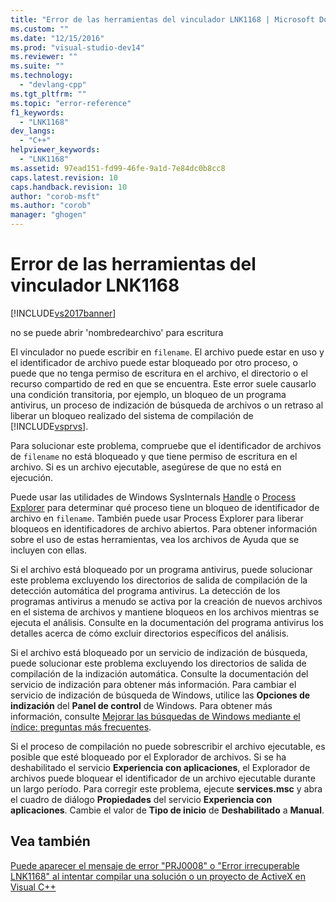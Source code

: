 ```yaml
---
title: "Error de las herramientas del vinculador LNK1168 | Microsoft Docs"
ms.custom: ""
ms.date: "12/15/2016"
ms.prod: "visual-studio-dev14"
ms.reviewer: ""
ms.suite: ""
ms.technology: 
  - "devlang-cpp"
ms.tgt_pltfrm: ""
ms.topic: "error-reference"
f1_keywords: 
  - "LNK1168"
dev_langs: 
  - "C++"
helpviewer_keywords: 
  - "LNK1168"
ms.assetid: 97ead151-fd99-46fe-9a1d-7e84dc0b8cc8
caps.latest.revision: 10
caps.handback.revision: 10
author: "corob-msft"
ms.author: "corob"
manager: "ghogen"
---
```

# Error de las herramientas del vinculador LNK1168
[!INCLUDE[vs2017banner](../../assembler/inline/includes/vs2017banner.md)]

no se puede abrir 'nombredearchivo' para escritura  
  
 El vinculador no puede escribir en `filename`.  El archivo puede estar en uso y el identificador de archivo puede estar bloqueado por otro proceso, o puede que no tenga permiso de escritura en el archivo, el directorio o el recurso compartido de red en que se encuentra.  Este error suele causarlo una condición transitoria, por ejemplo, un bloqueo de un programa antivirus, un proceso de indización de búsqueda de archivos o un retraso al liberar un bloqueo realizado del sistema de compilación de [!INCLUDE[vsprvs](../../assembler/masm/includes/vsprvs_md.md)].  
  
 Para solucionar este problema, compruebe que el identificador de archivos de `filename` no está bloqueado y que tiene permiso de escritura en el archivo.  Si es un archivo ejecutable, asegúrese de que no está en ejecución.  
  
 Puede usar las utilidades de Windows SysInternals [Handle](http://technet.microsoft.com/sysinternals/bb896655.aspx) o [Process Explorer](http://technet.microsoft.com/sysinternals/bb896653) para determinar qué proceso tiene un bloqueo de identificador de archivo en `filename`.  También puede usar Process Explorer para liberar bloqueos en identificadores de archivo abiertos.  Para obtener información sobre el uso de estas herramientas, vea los archivos de Ayuda que se incluyen con ellas.  
  
 Si el archivo está bloqueado por un programa antivirus, puede solucionar este problema excluyendo los directorios de salida de compilación de la detección automática del programa antivirus.  La detección de los programas antivirus a menudo se activa por la creación de nuevos archivos en el sistema de archivos y mantiene bloqueos en los archivos mientras se ejecuta el análisis.  Consulte en la documentación del programa antivirus los detalles acerca de cómo excluir directorios específicos del análisis.  
  
 Si el archivo está bloqueado por un servicio de indización de búsqueda, puede solucionar este problema excluyendo los directorios de salida de compilación de la indización automática.  Consulte la documentación del servicio de indización para obtener más información.  Para cambiar el servicio de indización de búsqueda de Windows, utilice las **Opciones de indización** del **Panel de control** de Windows.  Para obtener más información, consulte [Mejorar las búsquedas de Windows mediante el índice: preguntas más frecuentes](http://windows.microsoft.com/en-us/windows/improve-windows-searches-using-index-faq#1TC=windows-7).  
  
 Si el proceso de compilación no puede sobrescribir el archivo ejecutable, es posible que esté bloqueado por el Explorador de archivos.  Si se ha deshabilitado el servicio **Experiencia con aplicaciones**, el Explorador de archivos puede bloquear el identificador de un archivo ejecutable durante un largo período.  Para corregir este problema, ejecute **services.msc** y abra el cuadro de diálogo **Propiedades** del servicio **Experiencia con aplicaciones**.  Cambie el valor de **Tipo de inicio** de **Deshabilitado** a **Manual**.  
  
## Vea también  
 [Puede aparecer el mensaje de error "PRJ0008" o "Error irrecuperable LNK1168" al intentar compilar una solución o un proyecto de ActiveX en Visual C\+\+](http://support.microsoft.com/kb/308358)